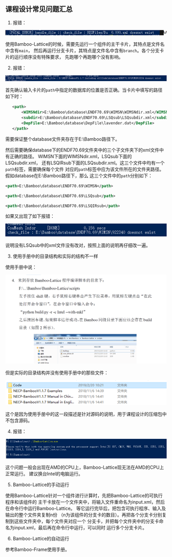 ## 课程设计常见问题汇总

1. 报错：

![Q1](img/Q1.png)

使用Bamboo-Lattice的时候，需要先运行一个组件的主干卡片，其特点是文件名中含有`main`，
然后再运行分支卡片，其特点是文件名中含有`branch`。各个分支卡片的运行顺序没有特殊要求，
先跑哪个再跑哪个没有影响。

2. 报错：

![Q2_1](img/Q2_1.png)

首先确认输入卡片的`path`中指定的数据库的位置是否正确。当卡片中填写的路径如下时：
```xml
   <path>
       <WIMSNdir>E:\Bamboo\database\ENDF70.69\WIMSN\WIMSNdir.xml</WIMSNdir>
       <subdir>E:\Bamboo\database\ENDF70.69\LSQsub\LSQsubdir.xml</subdir>
       <DepFile>E:\Bamboo\database\DepFile\lavender.dat</DepFile>
   </path>
```
需要保证整个database文件夹存在于E:\Bamboo路径下。

然后需要确保database下的ENDF70.69文件夹中的三个子文件夹下的xml文件中有正确的路径。
WIMSN下面的WIMSNdir.xml，LSQsub下面的LSQsubdir.xml，
还有LSQIRsub下面的LSQsubdir.xml。这三个文件中均有一个`path`标签，需要确保每个文件
对应的`path`标签中应为该文件所在的文件夹路径。假如database在E:\Bamboo路径下，那么
这三个文件中的`path`分别如下：

```xml
<path>E:\Bamboo\database\ENDF70.69\WIMSN</path>
```

```xml
<path>E:\Bamboo\database\ENDF70.69\LSQsub</path>
```

```xml
<path>E:\Bamboo\database\ENDF70.69\LSQIRsub</path>
```

如果又出现了如下报错：

![Q2_2](img/Q2_2.png)

说明没有LSQsub中的xml文件没有改对，按照上面的说明再仔细改一遍。

3. 使用手册中的目录结构和实际的结构不一样

使用手册中说：

![Q3_1](img/Q3_1.png)

但是实际的目录结构并没有使用手册中的那些文件：

![Q3_2](img/Q3_2.png)

这个是因为使用手册中的这一段描述是针对源码的说明，用于课程设计的压缩包中不包含源码。

4. 报错：

![Q4](img/Q4.png)

这个问题一般会出现在AMD的CPU上，Bamboo-Lattice现无法在AMD的CPU上正常运行。
建议换台Intel的电脑运行。

5. Bamboo-Lattice的手动运行

使用Bamboo-Lattice针对一个组件进行计算时，先把Bamboo-Lattice的可执行程序和该组件的
主干卡放在一个文件夹中，将输入文件重命名为input.xml，然后在命令行中运行Bamboo-Lattice。
等它运行完毕后，把包含可执行程序、输入及输出的整个文件夹复制n份
（n为该组件的分支卡的数目）。再把各个分支卡分别复制到这些文件夹中，每个文件夹对应一个
分支卡，并把每个文件夹中的分支卡命名为input.xml，最后再在命令行中运行，可以同时
运行多个分支卡片。

6. Bamboo-Lattice的自动运行

参考Bamboo-Frame使用手册。
